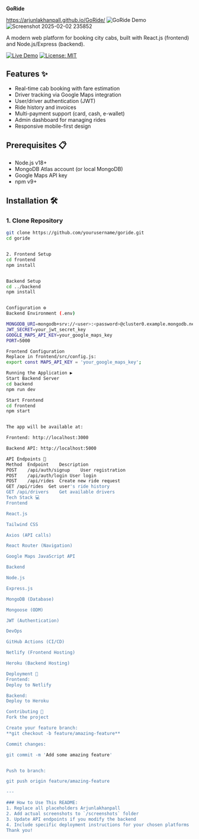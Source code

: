 **GoRide**

https://arjunlakhanpall.github.io/GoRide/
![GoRide Demo]()![Screenshot 2025-02-02 235852](https://github.com/user-attachments/assets/e3c20d99-1def-4237-a885-0215af8b42b5)



A modern web platform for booking city cabs, built with React.js (frontend) and Node.js/Express (backend).

[![Live Demo](https://img.shields.io/badge/demo-live-green?style=for-the-badge)](https://your-demo-url.com)
[![License: MIT](https://img.shields.io/badge/License-MIT-blue.svg?style=for-the-badge)](https://opensource.org/licenses/MIT)

## Features ✨

- Real-time cab booking with fare estimation
- Driver tracking via Google Maps integration
- User/driver authentication (JWT)
- Ride history and invoices
- Multi-payment support (card, cash, e-wallet)
- Admin dashboard for managing rides
- Responsive mobile-first design

## Prerequisites 📋

- Node.js v18+
- MongoDB Atlas account (or local MongoDB)
- Google Maps API key
- npm v9+

## Installation 🛠️

### 1. Clone Repository
```bash
git clone https://github.com/yourusername/goride.git
cd goride


2. Frontend Setup
cd frontend
npm install


Backend Setup
cd ../backend
npm install


Configuration ⚙️
Backend Environment (.env)

MONGODB_URI=mongodb+srv://<user>:<password>@cluster0.example.mongodb.net/goride
JWT_SECRET=your_jwt_secret_key
GOOGLE_MAPS_API_KEY=your_google_maps_key
PORT=5000

Frontend Configuration
Replace in frontend/src/config.js:
export const MAPS_API_KEY = 'your_google_maps_key';

Running the Application ▶️
Start Backend Server
cd backend
npm run dev

Start Frontend
cd frontend
npm start


The app will be available at:

Frontend: http://localhost:3000

Backend API: http://localhost:5000

API Endpoints 🔌
Method	Endpoint	Description
POST	/api/auth/signup	User registration
POST	/api/auth/login	User login
POST	/api/rides	Create new ride request
GET	/api/rides	Get user's ride history
GET	/api/drivers	Get available drivers
Tech Stack 💻
Frontend

React.js

Tailwind CSS

Axios (API calls)

React Router (Navigation)

Google Maps JavaScript API

Backend

Node.js

Express.js

MongoDB (Database)

Mongoose (ODM)

JWT (Authentication)

DevOps

GitHub Actions (CI/CD)

Netlify (Frontend Hosting)

Heroku (Backend Hosting)

Deployment 🚀
Frontend:
Deploy to Netlify

Backend:
Deploy to Heroku

Contributing 🤝
Fork the project

Create your feature branch:
**git checkout -b feature/amazing-feature**

Commit changes:

git commit -m 'Add some amazing feature'


Push to branch:

git push origin feature/amazing-feature

---

### How to Use This README:
1. Replace all placeholders Arjunlakhanpall
2. Add actual screenshots to `/screenshots` folder
3. Update API endpoints if you modify the backend
4. Include specific deployment instructions for your chosen platforms
Thank you!
